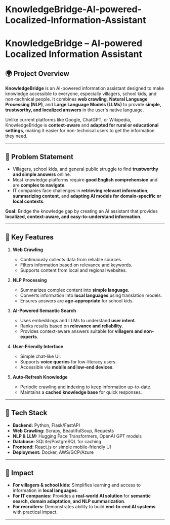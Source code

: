 # KnowledgeBridge-AI-powered-Localized-Information-Assistant

# KnowledgeBridge – AI-powered Localized Information Assistant

## 🌍 Project Overview

**KnowledgeBridge** is an AI-powered information assistant designed to make knowledge accessible to everyone, especially villagers, school kids, and non-technical people. It combines **web crawling**, **Natural Language Processing (NLP)**, and **Large Language Models (LLMs)** to provide **simple, trustworthy, and localized answers** in the user's native language.

Unlike current platforms like Google, ChatGPT, or Wikipedia, KnowledgeBridge is **context-aware** and **adapted for rural or educational settings**, making it easier for non-technical users to get the information they need.

---

## 🔹 Problem Statement

- Villagers, school kids, and general public struggle to find **trustworthy and simple answers** online.  
- Most knowledge platforms require **good English comprehension** and are **complex to navigate**.  
- IT companies face challenges in **retrieving relevant information**, **summarizing content**, and **adapting AI models for domain-specific or local contexts**.  

**Goal:** Bridge the knowledge gap by creating an AI assistant that provides **localized, context-aware, and easy-to-understand information**.

---

## 🔹 Key Features

1. **Web Crawling**
   - Continuously collects data from reliable sources.
   - Filters information based on relevance and keywords.
   - Supports content from local and regional websites.

2. **NLP Processing**
   - Summarizes complex content into **simple language**.
   - Converts information into **local languages** using translation models.
   - Ensures answers are **age-appropriate** for school kids.

3. **AI-Powered Semantic Search**
   - Uses embeddings and LLMs to understand **user intent**.
   - Ranks results based on **relevance and reliability**.
   - Provides context-aware answers suitable for **villagers and non-experts**.

4. **User-Friendly Interface**
   - Simple chat-like UI.
   - Supports **voice queries** for low-literacy users.
   - Accessible via **mobile and low-end devices**.

5. **Auto-Refresh Knowledge**
   - Periodic crawling and indexing to keep information up-to-date.
   - Maintains a **cached knowledge base** for quick responses.

---

## 🔹 Tech Stack

- **Backend:** Python, Flask/FastAPI  
- **Web Crawling:** Scrapy, BeautifulSoup, Requests  
- **NLP & LLM:** Hugging Face Transformers, OpenAI GPT models  
- **Database:** SQLite/PostgreSQL for caching  
- **Frontend:** React.js or simple mobile-friendly UI  
- **Deployment:** Docker, AWS/GCP/Azure

---

## 🔹 Impact

- **For villagers & school kids:** Simplifies learning and access to information in **local languages**.  
- **For IT companies:** Provides a **real-world AI solution** for **semantic search, domain adaptation, and NLP summarization**.  
- **For recruiters:** Demonstrates ability to build **end-to-end AI systems** with practical impact.

---